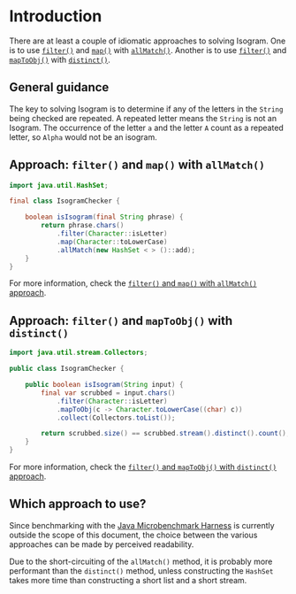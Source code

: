 # Introduction

There are at least a couple of idiomatic approaches to solving Isogram.
One is to use [`filter()`][filter] and [`map()`][map] with [`allMatch()`][allMatch].
Another is to use [`filter()`][filter] and [`mapToObj()`][maptoobj] with [`distinct()`][distinct].

## General guidance

The key to solving Isogram is to determine if any of the letters in the `String` being checked are repeated.
A repeated letter means the `String` is not an Isogram.
The occurrence of the letter `a` and the letter `A` count as a repeated letter, so `Alpha` would not be an isogram.

## Approach: `filter()` and `map()` with `allMatch()`

```java
import java.util.HashSet;

final class IsogramChecker {

    boolean isIsogram(final String phrase) {
        return phrase.chars()
            .filter(Character::isLetter)
            .map(Character::toLowerCase)
            .allMatch(new HashSet < > ()::add);
    }
}
```

For more information, check the [`filter()` and `map()` with `allMatch()` approach][approach-filter-map-allmatch].

## Approach: `filter()` and `mapToObj()` with `distinct()`


```java
import java.util.stream.Collectors;

public class IsogramChecker {

    public boolean isIsogram(String input) {
        final var scrubbed = input.chars()
            .filter(Character::isLetter)
            .mapToObj(c -> Character.toLowerCase((char) c))
            .collect(Collectors.toList());

        return scrubbed.size() == scrubbed.stream().distinct().count();
    }
}
```

For more information, check the [`filter()` and `mapToObj()` with `distinct()` approach][approach-filter-maptoobj-distinct].

## Which approach to use?

Since benchmarking with the [Java Microbenchmark Harness][jmh] is currently outside the scope of this document,
the choice between the various approaches can be made by perceived readability.

Due to the short-circuiting of the `allMatch()` method, it is probably more performant than the `distinct()` method,
unless constructing the `HashSet` takes more time than constructing a short list and a short stream.

[chars]: https://docs.oracle.com/en/java/javase/11/docs/api/java.base/java/lang/String.html#chars()
[intstream]: https://docs.oracle.com/javase/8/docs/api/java/util/stream/IntStream.html
[filter]: https://docs.oracle.com/javase/8/docs/api/java/util/stream/IntStream.html#filter-java.util.function.IntPredicate-
[map]: https://docs.oracle.com/javase/8/docs/api/java/util/stream/IntStream.html#map-java.util.function.IntUnaryOperator-
[allmatch]: https://docs.oracle.com/javase/8/docs/api/java/util/stream/IntStream.html#allMatch-java.util.function.IntPredicate-
[tolowercase-codepoint]: https://docs.oracle.com/javase/8/docs/api/java/lang/Character.html#toLowerCase-int-
[tolowercase-char]: https://docs.oracle.com/javase/8/docs/api/java/lang/Character.html#toLowerCase-char-
[distinct]: https://docs.oracle.com/javase/8/docs/api/java/util/stream/IntStream.html#distinct--
[count]: https://docs.oracle.com/javase/8/docs/api/java/util/stream/IntStream.html#count--
[maptoobj]: https://docs.oracle.com/javase/8/docs/api/java/util/stream/IntStream.html#mapToObj-java.util.function.IntFunction-
[char]: https://docs.oracle.com/javase/8/docs/api/java/lang/Character.html
[boxed]: https://docs.oracle.com/javase/8/docs/api/java/util/stream/IntStream.html#boxed--
[collect]: https://docs.oracle.com/javase/8/docs/api/java/util/stream/Stream.html#collect-java.util.stream.Collector-
[size]: https://docs.oracle.com/javase/8/docs/api/java/util/List.html#size--
[approach-filter-map-allmatch]: https://exercism.org/tracks/java/exercises/isogram/approaches/filter-map-allmatch
[approach-filter-maptoobj-distinct]: https://exercism.org/tracks/java/exercises/isogram/approaches/filter-maptoobj-distinct
[jmh]: https://github.com/openjdk/jmh
[final]: https://en.wikibooks.org/wiki/Java_Programming/Keywords/final
[short-circuiting]: https://www.geeksforgeeks.org/short-circuit-logical-operators-in-java-with-examples/
[hashset]: https://docs.oracle.com/en/java/javase/12/docs/api/java.base/java/util/HashSet.html
[list]: https://docs.oracle.com/javase/8/docs/api/java/util/List.html
